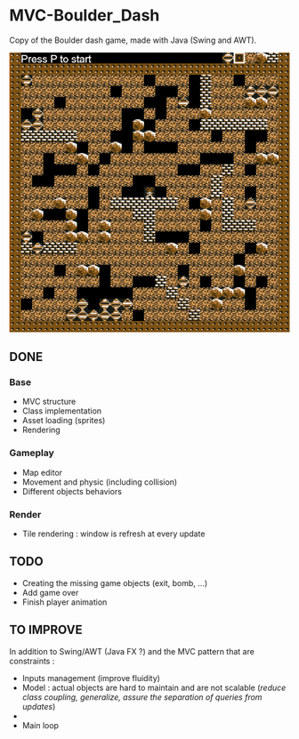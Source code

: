 # MVC-Boulder_Dash

Copy of the Boulder dash game, made with Java (Swing and AWT).

![preview](https://github.com/Poulpynateur/MVC-Boulder_Dash/blob/master/preview.PNG)

## DONE

### Base

* MVC structure
* Class implementation
* Asset loading (sprites)
* Rendering

### Gameplay

* Map editor
* Movement and physic (including collision)
* Different objects behaviors

### Render

* Tile rendering : window is refresh at every update

## TODO

* Creating the missing game objects (exit, bomb, ...)
* Add game over
* Finish player animation

## TO IMPROVE

In addition to Swing/AWT (Java FX ?) and the MVC pattern that are constraints :
* Inputs management (improve fluidity)
* Model : actual objects are hard to maintain and are not scalable (*reduce class coupling, generalize, assure the separation of queries from updates*)
*
* Main loop
